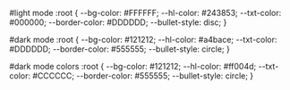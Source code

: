 #light mode
:root {
    --bg-color:  #FFFFFF;
    --hl-color:  #243853;
    --txt-color: #000000;
    --border-color: #DDDDDD;
    --bullet-style: disc;
}

#dark mode
:root {
    --bg-color:  #121212;
    --hl-color:  #a4bace;
    --txt-color: #DDDDDD;
    --border-color: #555555;
    --bullet-style: circle;
}

#dark mode colors
:root {
    --bg-color:  #121212;
    --hl-color:  #ff004d;
    --txt-color: #CCCCCC;
    --border-color: #555555;
    --bullet-style: circle;
}
